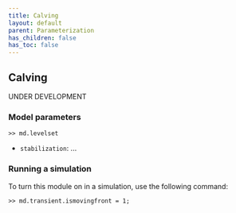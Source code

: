 ```yaml
---
title: Calving
layout: default
parent: Parameterization
has_children: false
has_toc: false
---
```


## Calving
UNDER DEVELOPMENT

### Model parameters

````
>> md.levelset
````


- `stabilization`: ...

### Running a simulation
To turn this module on in a simulation, use the following command:
````
>> md.transient.ismovingfront = 1;
````

